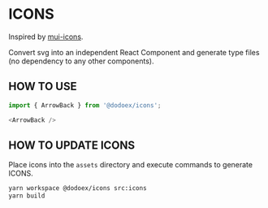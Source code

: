 # ICONS

Inspired by [mui-icons](https://github.com/mui/material-ui/tree/master/packages/mui-icons-material).

Convert svg into an independent React Component and generate type files (no dependency to any other components).

## HOW TO USE

```TypeScript
import { ArrowBack } from '@dodoex/icons';

<ArrowBack />
```

## HOW TO UPDATE ICONS

Place icons into the `assets` directory and execute commands to generate ICONS.


```Bash
yarn workspace @dodoex/icons src:icons
yarn build
```